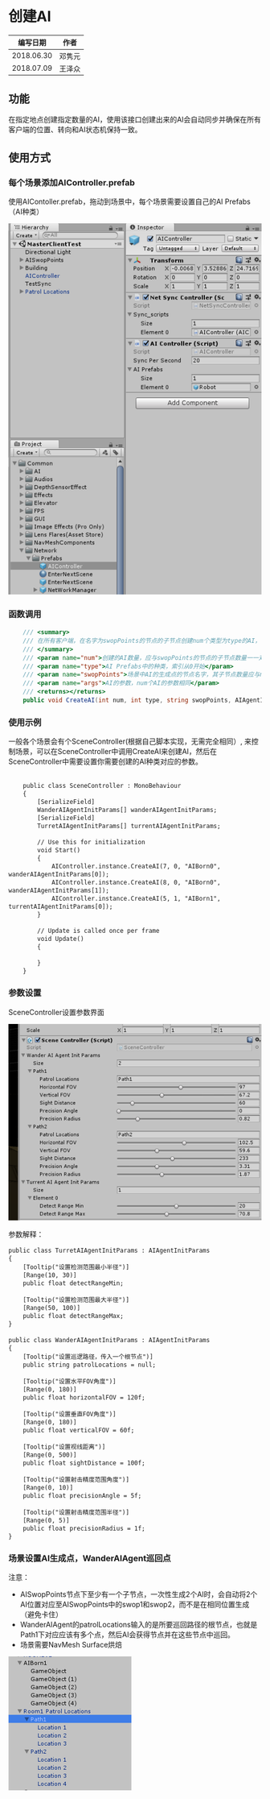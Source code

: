 # 创建AI

| 编写日期   | 作者   |
| ---------- | ------ |
| 2018.06.30 | 邓隽元 |
| 2018.07.09 | 王泽众 |

## 功能

在指定地点创建指定数量的AI，使用该接口创建出来的AI会自动同步并确保在所有客户端的位置、转向和AI状态机保持一致。



## 使用方式

### 每个场景添加AIController.prefab

使用AIContoller.prefab，拖动到场景中，每个场景需要设置自己的AI Prefabs（AI种类）

![1530351077291](../images/tutorial/创建AI-01.png)



### 函数调用

```c#
    /// <summary> 
    /// 在所有客户端，在名字为swopPoints的节点的子节点创建num个类型为type的AI，该事件会自动RPC同步，无需在调用的时候使用RPC来调用
    /// </summary> 
    /// <param name="num">创建的AI数量，应与swopPoints的节点的子节点数量一一对应</param> 
    /// <param name="type">AI Prefabs中的种类，索引从0开始</param>  
    /// <param name="swopPoints">场景中AI的生成点的节点名字，其子节点数量应与num对应</param>     
    /// <param name="args">AI的参数，num个AI的参数相同</param>     
    /// <returns></returns> 
    public void CreateAI(int num, int type, string swopPoints, AIAgentInitParams args)
```

### 使用示例

一般各个场景会有个SceneController(根据自己脚本实现，无需完全相同）, 来控制场景，可以在SceneController中调用CreateAI来创建AI，然后在SceneController中需要设置你需要创建的AI种类对应的参数。

```

    public class SceneController : MonoBehaviour
    {
        [SerializeField]
        WanderAIAgentInitParams[] wanderAIAgentInitParams;
        [SerializeField]
        TurretAIAgentInitParams[] turrentAIAgentInitParams;

        // Use this for initialization
        void Start()
        {
            AIController.instance.CreateAI(7, 0, "AIBorn0", wanderAIAgentInitParams[0]);   
            AIController.instance.CreateAI(8, 0, "AIBorn0", wanderAIAgentInitParams[1]);
            AIController.instance.CreateAI(5, 1, "AIBorn1", turrentAIAgentInitParams[0]);
        }

        // Update is called once per frame
        void Update()
        {

        }
    }
```

### 参数设置
SceneController设置参数界面

![1530351077292](../images/tutorial/创建AI-04.png)

参数解释：


    public class TurretAIAgentInitParams : AIAgentInitParams
    {
        [Tooltip("设置检测范围最小半径")]
        [Range(10, 30)]
        public float detectRangeMin;

        [Tooltip("设置检测范围最大半径")]
        [Range(50, 100)]
        public float detectRangeMax;
    }

    public class WanderAIAgentInitParams : AIAgentInitParams
    {
        [Tooltip("设置巡逻路径，传入一个根节点")]
        public string patrolLocations = null;

        [Tooltip("设置水平FOV角度")]
        [Range(0, 180)]
        public float horizontalFOV = 120f;

        [Tooltip("设置垂直FOV角度")]
        [Range(0, 180)]
        public float verticalFOV = 60f;

        [Tooltip("设置视线距离")]
        [Range(0, 500)]
        public float sightDistance = 100f;

        [Tooltip("设置射击精度范围角度")]
        [Range(0, 10)]
        public float precisionAngle = 5f;

        [Tooltip("设置射击精度范围半径")]
        [Range(0, 5)]
        public float precisionRadius = 1f;
    }


### 场景设置AI生成点，WanderAIAgent巡回点

注意：
- AISwopPoints节点下至少有一个子节点，一次性生成2个AI时，会自动将2个AI位置对应至AISwopPoints中的swop1和swop2，而不是在相同位置生成（避免卡住）
- WanderAIAgent的patrolLocations输入的是所要巡回路径的根节点，也就是Path1下对应应该有多个点，然后AI会获得节点并在这些节点中巡回。
- 场景需要NavMesh Surface烘焙


![1530351077292](../images/tutorial/创建AI-05.png)




